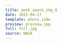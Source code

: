 ```yaml
---
title: peek_space_img_8
date: 2015-04-17
template: photo.jade
preview: preview.jpg
full: full.jpg
source: NASA
---
```

